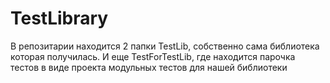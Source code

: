 # TestLibrary
В репозитарии находится 2 папки TestLib, собственно сама библиотека которая получилась. И еще TestForTestLib, где находится парочка тестов в виде проекта модульных тестов для нашей библиотеки
